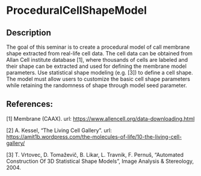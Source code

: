 # ProceduralCellShapeModel

## Description
The goal of this seminar is to create a procedural model of call membrane shape extracted from real-life cell data.
The cell data can be obtained from Allan Cell institute database [1], where thousands of cells are labeled and
their shape can be extracted and used for defining the membrane model parameters. Use statistical shape
modeling (e.g. [3]) to define a cell shape. The model must allow users to customize the basic cell shape
parameters while retaining the randomness of shape through model seed parameter.

## References:
[1] Membrane (CAAX). url: https://www.allencell.org/data-downloading.html

[2] A. Kessel, “The Living Cell Gallery”. url: https://amit1b.wordpress.com/the-molecules-of-life/10-the-living-cell-gallery/

[3] T. Vrtovec, D. Tomaževič, B. Likar, L. Travnik, F. Pernuš, “Automated Construction Of 3D Statistical
Shape Models”, Image Analysis & Stereology, 2004.
